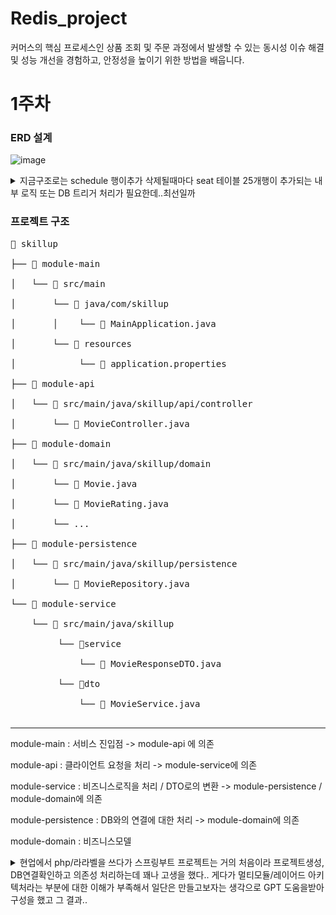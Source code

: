 # Redis_project  

커머스의 핵심 프로세스인 상품 조회 및 주문 과정에서 발생할 수 있는 동시성 이슈 해결 및 성능 개선을 경험하고, 안정성을 높이기 위한 방법을 배웁니다.

# 1주차
### ERD 설계
![image](https://github.com/user-attachments/assets/257cad4c-58d3-4b7c-9c5c-10ee248c793f)

<details>
  <summary>지금구조로는 schedule 행이추가 삭제될때마다 seat 테이블 25개행이 추가되는 내부 로직 또는 DB 트리거 처리가 필요한데..최선일까</summary>
  
```sql
CREATE TRIGGER insert_seats_after_schedule_insert
AFTER INSERT ON schedule
FOR EACH ROW
BEGIN
    DECLARE row_ CHAR(1);  -- 행(A, B, C, D, E)
    DECLARE col_ INT;      -- 열(1, 2, 3, 4, 5)
    SET row_ = 'A';        -- 첫 번째 행을 'A'로 설정

    -- 5x5 구조의 좌석을 삽입
    WHILE row_ <= 'E' DO
        SET col_ = 1;  -- 열을 1부터 시작

        -- 각 행에 대해 5개의 열을 삽입
        WHILE col_ <= 5 DO
            INSERT INTO seat (schedule_no, location, is_reserved)
            VALUES (NEW.no, CONCAT(row_, col_), FALSE);  -- 예: A1, A2, ..., E5
            SET col_ = col_ + 1;
        END WHILE;

        SET row_ = CHAR(ASCII(row_) + 1);  -- 행을 'A'에서 'B', 'B'에서 'C'로 증가
    END WHILE;
END$$

DELIMITER ;

```

</details>

### 프로젝트 구조
<pre>
📂 skillup <br>
├── 📁 module-main <br>
│   └── 📁 src/main <br>
│       └── 📁 java/com/skillup <br>
│       │    └── 📄 MainApplication.java <br>
│       └── 📁 resources <br>
│            └── 📄 application.properties <br>
├── 📁 module-api <br>
│   └── 📁 src/main/java/skillup/api/controller <br>
│       └── 📄 MovieController.java <br>
├── 📁 module-domain <br>
│   └── 📁 src/main/java/skillup/domain <br>
│       └── 📄 Movie.java <br>
│       └── 📄 MovieRating.java <br>
│       └── ... <br>
├── 📁 module-persistence <br>
│   └── 📁 src/main/java/skillup/persistence <br>
│       └── 📄 MovieRepository.java <br>
└── 📁 module-service <br>
    └── 📁 src/main/java/skillup <br>
         └── 📁service <br>
             └── 📄 MovieResponseDTO.java <br>
         └── 📁dto <br>
             └── 📄 MovieService.java <br>
</pre>
<hr>

module-main : 서비스 진입점 -> module-api 에 의존

module-api  : 클라이언트 요청을 처리 -> module-service에 의존

module-service : 비즈니스로직을 처리 / DTO로의 변환 -> module-persistence / module-domain에 의존

module-persistence : DB와의 연결에 대한 처리 -> module-domain에 의존

module-domain : 비즈니스모델

<details>
  <summary>현업에서 php/라라벨을 쓰다가 스프링부트 프로젝트는 거의 처음이라 프로젝트생성, DB연결확인하고 의존성 처리하는데 꽤나 고생을 했다.. 게다가 멀티모듈/레이어드 아키텍처라는 부분에 대한 이해가 부족해서 일단은 만들고보자는 생각으로 GPT 도움을받아 구성을 했고 그 결과..</summary>
<pre>
  처음 서비스모듈의 코드가 Movie 클래스를 바로 반환해버리는 구조로 돼서 api모듈에서도 domain모듈을 의존해야하는 문제가 생겼다. 
  아무리봐도 api - service - domain 구조여야 맞겠다 싶어서 찾아봤는데 
  직장에서는 일단 조회해서 따로 데이터전달객체를 지정하기 보단 배열로 처리하는지라 잊고있었던 DTO라는 개념을 오랜만에 찾아보게 됐고 
  서비스모듈에 dto클래스를 추가하여 api - domain간의 의존성을 제거하였다. 
</pre>

</details>


